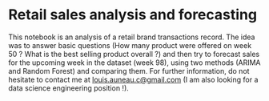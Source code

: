 # Retail sales analysis and forecasting

This notebook is an analysis of a retail brand transactions record. The idea was to answer basic questions (How many product were offered on week 50 ? What is the best selling product overall ?) and then try to forecast sales for the upcoming week in the dataset (week 98), using two methods (ARIMA and Random Forest) and comparing them. For further information, do not hesitate to contact me at louis.auneau.c@gmail.com (I am also looking for a data science engineering position !).
